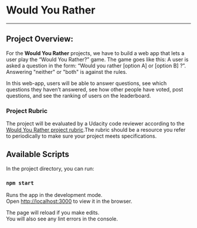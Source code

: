 # Would You Rather
---

## Project Overview:

For the **Would You Rather** projects, we have to build a web app that lets a user play the “Would You Rather?” game. The game goes like this: A user is asked a question in the form: “Would you rather [option A] or [option B] ?”. Answering "neither" or "both" is against the rules.

In this web-app, users will be able to answer questions, see which questions they haven’t answered, see how other people have voted, post questions, and see the ranking of users on the leaderboard.

### Project Rubric

The project will be evaluated by a Udacity code reviewer according to the [Would You Rather project rubric](https://review.udacity.com/#!/rubrics/1567/view).The rubric should be a resource you refer to periodically to make sure your project meets specifications.

## Available Scripts

In the project directory, you can run:

### `npm start`

Runs the app in the development mode.<br>
Open [http://localhost:3000](http://localhost:3000) to view it in the browser.

The page will reload if you make edits.<br>
You will also see any lint errors in the console.
